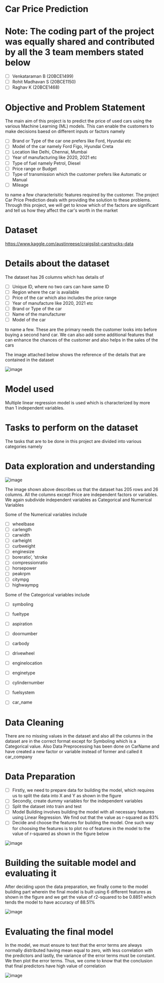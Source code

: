 # Car Price Prediction

# Note: The coding part of the project was equally shared and contributed by all the 3 team members stated below

- [ ] Venkataraman B (20BCE1499)
- [ ] Rohit Madhavan S (20BCE1150)
- [ ] Raghav K (20BCE1468)

# Objective and Problem Statement

The main aim of this project is to predict the price of used cars using the various Machine Learning (ML) models. This can enable the customers to make decisions baesd on different inputs or factors namely 

- [ ] Brand or Type of the car one prefers like Ford, Hyundai etc
- [ ] Model of the car namely Ford Figo, Hyundai Creta
- [ ] Location like Delhi, Chennai, Mumbai
- [ ] Year of manufacturing like 2020, 2021 etc
- [ ] Type of fuel namely Petrol, Diesel
- [ ] Price range or Budget
- [ ] Type of transmission which the customer prefers like Automatic or Manual 
- [ ] Mileage 

to name a few characterisitic features required by the customer. The project Car Price Prediction deals with providing the solution to these problems. Through this project, we will get to know which of the factors are significant and tell us how they affect the car's worth in the market

# Dataset

https://www.kaggle.com/austinreese/craigslist-carstrucks-data

# Details about the dataset

The dataset has 26 columns which has details of 

- [ ] Unique ID, where no two cars can have same ID
- [ ] Region where the car is available 
- [ ] Price of the car which also includes the price range
- [ ] Year of manufacture like 2020, 2021 etc
- [ ] Brand or Type of the car
- [ ] Name of the manufacturer
- [ ] Model of the car

to name a few. These are the primary needs the customer looks into before buying a second hand car. We can also add some additional features that can enhance the chances of the customer and also helps in the sales of the cars

The image attached below shows the reference of the details that are contained in the dataset

![image](https://user-images.githubusercontent.com/73659436/157170886-bdc786a6-2c75-4180-bb39-8682ed87c158.png)

# Model used 
Multiple linear regression model is used which is characterized by more than 1 independent variables. 
# Tasks to perform on the dataset

The tasks that are to be done in this project are divided into various categories namely

# Data exploration and understanding

![image](https://user-images.githubusercontent.com/73659436/157187541-f89e5bbd-0efd-4a9d-b18c-30b4ea243212.png)

The image shown above describes us that the dataset has 205 rows and 26 columns. All the columns except Price are independent factors or variables. We again subdivide independent variables as Categorical and Numerical Variables

Some of the Numerical variables include

- [ ] wheelbase
- [ ] carlength
- [ ] carwidth
- [ ] carheight
- [ ] curbweight
- [ ] enginesize
- [ ] boreratio’, ‘stroke
- [ ] compressionratio
- [ ] horsepower
- [ ] peakrpm
- [ ] citympg
- [ ] highwaympg

Some of the Categorical variables include

- [ ] symboling
- [ ] fueltype
- [ ] aspiration
- [ ] doornumber
- [ ] carbody
- [ ] drivewheel
- [ ] enginelocation
- [ ] enginetype
- [ ] cylindernumber
- [ ] fuelsystem
- [ ] car_name



# Data Cleaning

There are no missing values in the dataset and also all the columns in the dataset are in the correct format except for Symboling which is a Categorical value. Also Data Preprocessing has been done on CarName and have created a new factor or variable instead of former and called it car_company

# Data Preparation

- [ ] Firstly, we need to prepare data for building the model, which requires us to split the data into X and Y as shown in the figure
- [ ] Secondly, create dummy variables for the independent variables
- [ ] Split the dataset into train and test 
- [ ] Model Building involves building the model with all necessary features using Linear Regression. We find out that the value as r-squared as 83% 
- [ ] Decide and choose the features for building the model. One such way for choosing the features is to plot no of features in the model to the value of r-squared
 as shown in the figure below

![image](https://user-images.githubusercontent.com/73659436/157192299-d0bf865d-fa58-4475-9580-5af4c6696e52.png)

# Building the suitable model and evaluating it

After deciding upon the data preparation, we finally come to the model building part wherein the final model is built using 6 different features as shown in the figure and we get the value of r2-squared to be 0.8851 which tends the model to have accuracy of 88.51%

![image](https://user-images.githubusercontent.com/73659436/157193097-3a862dcc-1086-4c08-8a2b-e60ae64b61ab.png)

# Evaluating the final model

In the model, we must ensure to test that the error terms are always normally distributed having mean equal to zero, with less correlation with the predictors and lastly, the variance of the error terms must be constant. We then plot the error terms. Thus, we come to know that the conclusion that final predictors have high value of correlation

![image](https://user-images.githubusercontent.com/73659436/157193794-479fa8bf-ca4b-40fe-8d5b-27d40b2b3a0f.png)
